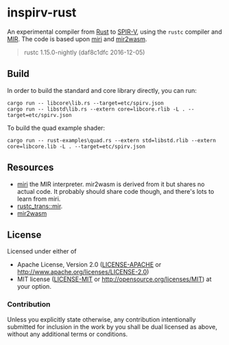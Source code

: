 # inspirv-rust

An experimental compiler from [Rust] to [SPIR-V], using the `rustc` compiler and [MIR].
The code is based upon [miri] and [mir2wasm].

> rustc 1.15.0-nightly (daf8c1dfc 2016-12-05)

## Build
In order to build the standard and core library directly, you can run:

```
cargo run -- libcore\lib.rs --target=etc/spirv.json
cargo run -- libstd\lib.rs --extern core=libcore.rlib -L . --target=etc/spirv.json
```

To build the quad example shader:

```
cargo run -- rust-examples\quad.rs --extern std=libstd.rlib --extern core=libcore.lib -L . --target=etc/spirv.json
```

## Resources

* [miri](https://github.com/solson/miri) the MIR interpreter. mir2wasm is derived
  from it but shares no actual code. It probably should share code though, and
  there's lots to learn from miri.
* [rustc_trans::mir](https://github.com/rust-lang/rust/tree/master/src/librustc_trans/mir).
* [mir2wasm](https://github.com/brson/mir2wasm)

## License

Licensed under either of
  * Apache License, Version 2.0 ([LICENSE-APACHE](LICENSE-APACHE) or
    http://www.apache.org/licenses/LICENSE-2.0)
  * MIT license ([LICENSE-MIT](LICENSE-MIT) or
    http://opensource.org/licenses/MIT) at your option.

### Contribution

Unless you explicitly state otherwise, any contribution intentionally submitted
for inclusion in the work by you shall be dual licensed as above, without any
additional terms or conditions.

[Rust]: https://www.rust-lang.org/
[MIR]: https://github.com/rust-lang/rfcs/blob/master/text/1211-mir.md
[miri]: https://github.com/solson/miri
[mir2wasm]: https://github.com/brson/mir2wasm
[SPIR-V]: https://www.khronos.org/registry/spir-v/specs/1.1/SPIRV.html
